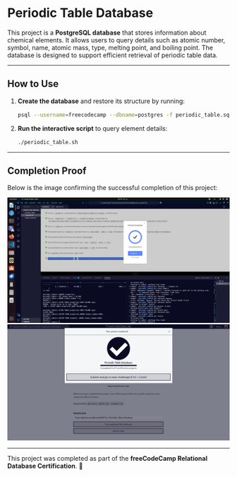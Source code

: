 # **Periodic Table Database**  

This project is a **PostgreSQL database** that stores information about chemical elements. It allows users to query details such as atomic number, symbol, name, atomic mass, type, melting point, and boiling point. The database is designed to support efficient retrieval of periodic table data.  

---

## **How to Use**  

1. **Create the database** and restore its structure by running:  
   ```sh
   psql --username=freecodecamp --dbname=postgres -f periodic_table.sql
   ```  
2. **Run the interactive script** to query element details:  
   ```sh
   ./periodic_table.sh
   ```  

---

## **Completion Proof**  

Below is the image confirming the successful completion of this project:  

![Completion Proof](periodic_table.png)  
![Completed 5 of 5 certification projects](Completed_5.png)  

---

This project was completed as part of the **freeCodeCamp Relational Database Certification**. 🚀

